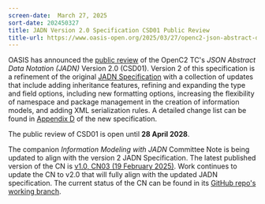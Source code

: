 ```yaml
---
screen-date:  March 27, 2025
sort-date: 202450327
title: JADN Version 2.0 Specification CSD01 Public Review
title-url: https://www.oasis-open.org/2025/03/27/openc2-json-abstract-data-notation-jadn-version-2-0-csd01-available-for-comment/
---
```


OASIS has announced the 
[public review](https://www.oasis-open.org/2025/03/27/openc2-json-abstract-data-notation-jadn-version-2-0-csd01-available-for-comment/)
of the OpenC2 TC's *JSON Abstract Data Notation (JADN)* Version 2.0 (CSD01). Version 2 of
this specification is a refinement of the original
[JADN Specification](https://docs.oasis-open.org/openc2/jadn/v1.0/jadn-v1.0.html) with a collection of updates that include 
adding inheritance features,
refining and expanding the type and field options, including new formatting options,
increasing the flexibility of namespace and package management in the creation of information models, and
adding XML serialization rules. A detailed change list can be found in [Appendix D](https://docs.oasis-open.org/openc2/jadn/v2.0/jadn-v2.0.html#changes-from-v10-to-v20) of the new specification.

The public review of CSD01 is open until **28 April 2028**.

The companion *Information Modeling with JADN* Committee Note is being updated
to align with the version 2 JADN Specification. The latest published version of the CN is
[v1.0, CN03 (19 February 2025)](https://docs.oasis-open.org/openc2/imjadn/v1.0/cn03/imjadn-v1.0-cn03.html).
Work continues to update the CN to v2.0 that will fully align with the updated JADN
specification. The current status of the CN can be found in its [GitHub repo's
working branch](https://github.com/oasis-tcs/openc2-jadn-im/tree/working).